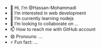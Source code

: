 - 👋 Hi, I’m @Hassan-Mohammadi
- 👀 I’m interested in web development 
- 🌱 I’m currently learning nodejs
- 💞️ I’m looking to collaborate on ...
- 📫 How to reach me with GitHub account 
- 😄 Pronouns: ...
- ⚡ Fun fact: ...

<!---
Hassan-Mohammadi/Hassan-Mohammadi is a ✨ special ✨ repository because its `README.md` (this file) appears on your GitHub profile.
You can click the Preview link to take a look at your changes.
--->

